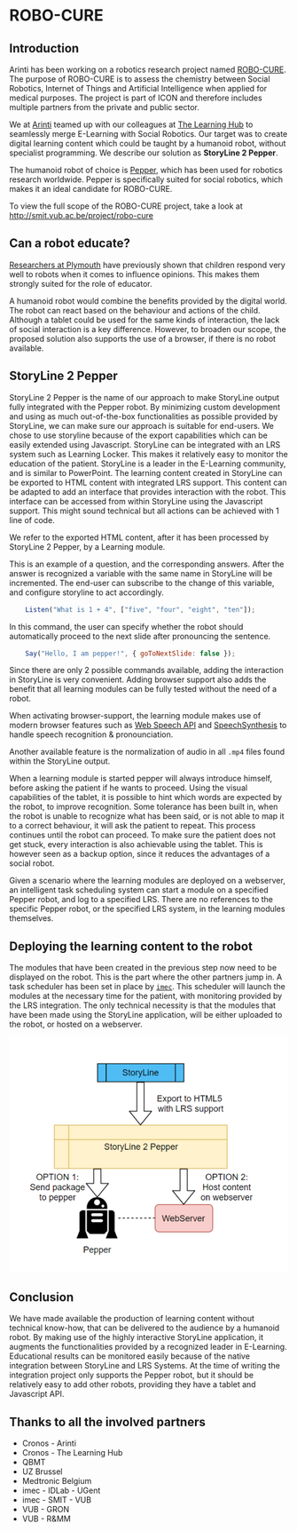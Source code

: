 # ROBO-CURE

## Introduction

Arinti has been working on a robotics research project named [ROBO-CURE](http://smit.vub.ac.be/project/robo-cure).
The purpose of ROBO-CURE is to assess the chemistry between Social Robotics, Internet of Things and Artificial Intelligence when applied for medical purposes. The project is part of ICON and therefore includes multiple partners from the private and public sector.

We at [Arinti](https://arinti.ai/) teamed up with our colleagues at [The Learning Hub](http://www.thelearninghub.be/) to seamlessly merge E-Learning with Social Robotics. Our target was to create digital learning content which could be taught by a humanoid robot, without specialist programming. We describe our solution as **StoryLine 2 Pepper**.

The humanoid robot of choice is [Pepper](https://www.softbankrobotics.com/emea/en/robots/pepper), which has been used for robotics research worldwide. Pepper is specifically suited for social robotics, which makes it an ideal candidate for ROBO-CURE.

To view the full scope of the ROBO-CURE project, take a look at http://smit.vub.ac.be/project/robo-cure

## Can a robot educate?

[Researchers at Plymouth](https://www.plymouth.ac.uk/news/robots-have-power-to-significantly-influence-childrens-opinions) have previously shown that children respond very well to robots when it comes to influence opinions. This makes them strongly suited for the role of educator.

A humanoid robot would combine the benefits provided by the digital world. The robot can react based on the behaviour and actions of the child. Although a tablet could be used for the same kinds of interaction, the lack of social interaction is a key difference. However, to broaden our scope, the proposed solution also supports the use of a browser, if there is no robot available.

## StoryLine 2 Pepper

StoryLine 2 Pepper is the name of our approach to make StoryLine output fully integrated with the Pepper robot.
By minimizing custom development and using as much out-of-the-box functionalities as possible provided by StoryLine, we can make sure our approach is suitable for end-users. We chose to use storyline because of the export capabilities which can be easily extended using Javascript. StoryLine can be integrated with an LRS system such as Learning Locker. This makes it relatively easy to monitor the education of the patient. StoryLine is a leader in the E-Learning community, and is similar to PowerPoint. The learning content created in StoryLine can be exported to HTML content with integrated LRS support. This content can be adapted to add an interface that provides interaction with the robot. This interface can be accessed from within StoryLine using the Javascript support. This might sound technical but all actions can be achieved with 1 line of code.

We refer to the exported HTML content, after it has been processed by StoryLine 2 Pepper, by a Learning module.

This is an example of a question, and the corresponding answers.
After the answer is recognized a variable with the same name in StoryLine will be incremented.
The end-user can subscribe to the change of this variable, and configure storyline to act accordingly.  

```Javascript
    Listen("What is 1 + 4", ["five", "four", "eight", "ten"]);
```

In this command, the user can specify whether the robot should automatically proceed to the next slide after pronouncing the sentence.

```Javascript
    Say("Hello, I am pepper!", { goToNextSlide: false });
```

Since there are only 2 possible commands available, adding the interaction in StoryLine is very convenient.
Adding browser support also adds the benefit that all learning modules can be fully tested without the need of a robot.

When activating browser-support, the learning module makes use of modern browser features such as [Web Speech API](https://developer.mozilla.org/en-US/docs/Web/API/Web_Speech_API) and [SpeechSynthesis](https://developer.mozilla.org/en-US/docs/Web/API/SpeechSynthesis) to handle speech recognition & pronounciation.

Another available feature is the normalization of audio in all  `.mp4` files found within the StoryLine output.

When a learning module is started pepper will always introduce himself, before asking the patient if he wants to proceed.
Using the visual capabilities of the tablet, it is possible to hint which words are expected by the robot, to improve recognition.
Some tolerance has been built in, when the robot is unable to recognize what has been said, or is not able to map it to a correct behaviour, it will ask the patient to repeat. This process continues until the robot can proceed. To make sure the patient does not get stuck, every interaction is also achievable using the tablet. This is however seen as a backup option, since it reduces the advantages of a social robot.

Given a scenario where the learning modules are deployed on a webserver, an intelligent task scheduling system can start a module on a specified Pepper robot, and log to a specified LRS. There are no references to the specific Pepper robot, or the specified LRS system, in the learning modules themselves.

## Deploying the learning content to the robot

The modules that have been created in the previous step now need to be displayed on the robot. This is the part where the other partners jump in. A task scheduler has been set in place by [`imec`](https://www.imec-int.com/nl/). This scheduler will launch the modules at the necessary time for the patient, with monitoring provided by the LRS integration. The only technical necessity is that the modules that have been made using the StoryLine application, will be either uploaded to the robot, or hosted on a webserver.

![StoryLine 2 Pepper Architecture](./architecture.PNG)

## Conclusion

We have made available the production of learning content without technical know-how, that can be delivered to the audience by a humanoid robot. By making use of the highly interactive StoryLine application, it augments the functionalities provided by a recognized leader in E-Learning. Educational results can be monitored easily because of the native integration between StoryLine and LRS Systems. At the time of writing the integration project only supports the Pepper robot, but it should be relatively easy to add other robots, providing they have a tablet and Javascript API.

## Thanks to all the involved partners

- Cronos - Arinti
- Cronos - The Learning Hub
- QBMT
- UZ Brussel
- Medtronic Belgium
- imec - IDLab - UGent
- imec - SMIT - VUB
- VUB - GRON
- VUB - R&MM
